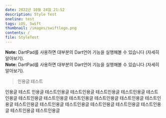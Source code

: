 ```yaml
---
date: 2022년 10월 24일 21:52
description: Style Test
oneline: test
tags: iOS, Swift
thumbnail: /images/swiftlogo.png
contents: /
file: StyleTest
---
```


<div class="hint-info"><b>Note:</b> DartPad를 사용하면 대부분의 Dart언어 기능을 실행해볼 수 있습니다 (자세히 알아보기).</div>

<div class="hint-warn"><b>Note:</b> DartPad를 사용하면 대부분의 Dart언어 기능을 실행해볼 수 있습니다 (자세히 알아보기).</div>

> 인용글 테스트

인용글 테스트 인용글 테스트인용글 테스트인용글 테스트인용글 테스트인용글 테스트인용글 테스트인용글 테스트인용글 테스트인용글 테스트인용글 테스트인용글 테스트인용글 테스트인용글 테스트인용글 테스트인용글 테스트인용글 테스트인용글 테스트인용글 테스트인용글 테스트인용글
